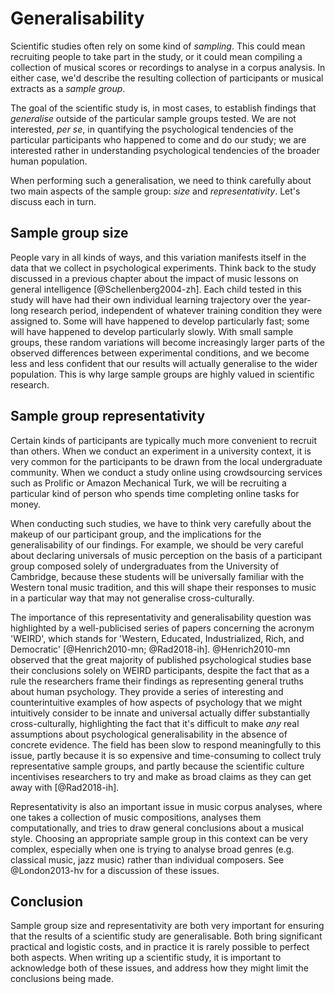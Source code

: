 # Generalisability

Scientific studies often rely on some kind of *sampling*. This could mean recruiting people to take part in the study, or it could mean compiling a collection of musical scores or recordings to analyse in a corpus analysis. In either case, we'd describe the resulting collection of participants or musical extracts as a *sample group*.

The goal of the scientific study is, in most cases, to establish findings that *generalise* outside of the particular sample groups tested. We are not interested, *per se*, in quantifying the psychological tendencies of the particular participants who happened to come and do our study; we are interested rather in understanding psychological tendencies of the broader human population.

When performing such a generalisation, we need to think carefully about two main aspects of the sample group: *size* and *representativity*. Let's discuss each in turn.

## Sample group size

People vary in all kinds of ways, and this variation manifests itself in the data that we collect in psychological experiments. Think back to the study discussed in a previous chapter about the impact of music lessons on general intelligence [@Schellenberg2004-zh]. Each child tested in this study will have had their own individual learning trajectory over the year-long research period, independent of whatever training condition they were assigned to. Some will have happened to develop particularly fast; some will have happened to develop particularly slowly. With small sample groups, these random variations will become increasingly larger parts of the observed differences between experimental conditions, and we become less and less confident that our results will actually generalise to the wider population. This is why large sample groups are highly valued in scientific research.

## Sample group representativity

Certain kinds of participants are typically much more convenient to recruit than others. When we conduct an experiment in a university context, it is very common for the participants to be drawn from the local undergraduate community. When we conduct a study online using crowdsourcing services such as Prolific or Amazon Mechanical Turk, we will be recruiting a particular kind of person who spends time completing online tasks for money.

When conducting such studies, we have to think very carefully about the makeup of our participant group, and the implications for the generalisability of our findings. For example, we should be very careful about declaring universals of music perception on the basis of a participant group composed solely of undergraduates from the University of Cambridge, because these students will be universally familiar with the Western tonal music tradition, and this will shape their responses to music in a particular way that may not generalise cross-culturally.

The importance of this representativity and generalisability question was highlighted by a well-publicised series of papers concerning the acronym 'WEIRD', which stands for 'Western, Educated, Industrialized, Rich, and Democratic' [@Henrich2010-mn; @Rad2018-ih]. @Henrich2010-mn observed that the great majority of published psychological studies base their conclusions solely on WEIRD participants, despite the fact that as a rule the researchers frame their findings as representing general truths about human psychology. They provide a series of interesting and counterintuitive examples of how aspects of psychology that we might intuitively consider to be innate and universal actually differ substantially cross-culturally, highlighting the fact that it's difficult to make *any* real assumptions about psychological generalisability in the absence of concrete evidence. The field has been slow to respond meaningfully to this issue, partly because it is so expensive and time-consuming to collect truly representative sample groups, and partly because the scientific culture incentivises researchers to try and make as broad claims as they can get away with [@Rad2018-ih].

Representativity is also an important issue in music corpus analyses, where one takes a collection of music compositions, analyses them computationally, and tries to draw general conclusions about a musical style. Choosing an appropriate sample group in this context can be very complex, especially when one is trying to analyse broad genres (e.g. classical music, jazz music) rather than individual composers. See @London2013-hv for a discussion of these issues.

## Conclusion

Sample group size and representativity are both very important for ensuring that the results of a scientific study are generalisable. Both bring significant practical and logistic costs, and in practice it is rarely possible to perfect both aspects. When writing up a scientific study, it is important to acknowledge both of these issues, and address how they might limit the conclusions being made.
